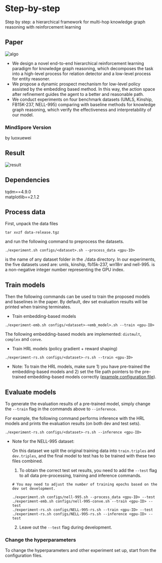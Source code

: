 # Step-by-step
Step by step: a hierarchical framework for multi-hop knowledge graph reasoning with reinforcement learning

## Paper
![algo](https://user-images.githubusercontent.com/101320059/157617989-4312d299-c0ca-4166-9694-ff7e3d4ab6fb.png)
* We design a novel end-to-end hierarchical reinforcement learning paradigm for knowledge graph reasoning, which decomposes the task into a high-level process for relation detector and a low-level process for entity reasoner.
* We propose a dynamic prospect mechanism for low-level policy assisted by the embedding based method. In this way, the action space after refinement guides the agent to a better and reasonable path.
* We conduct experiments on four benchmark datasets (UMLS, Kinship, FB15K-237, NELL-995) comparing with baseline methods for knowledge graph reasoning, which verify the effectiveness and interpretability of our model.

### MindSpore Version
by luoxuewei

## Result
![result](https://user-images.githubusercontent.com/101320059/157618949-42f7336c-11d0-43df-a7b0-d03ff30a9504.png)

## Dependencies
tqdm==4.9.0\
matplotlib==2.1.2

## Process data
First, unpack the data files
```
tar xvzf data-release.tgz
```
and run the following command to preprocess the datasets.

```
./experiment.sh configs/<dataset>.sh --process_data <gpu-ID>
```
<dataset> is the name of any dataset folder in the ./data directory. In our experiments, the five datasets used are: umls, kinship, fb15k-237, wn18rr and nell-995. <gpu-ID> is a non-negative integer number representing the GPU index.
  
## Train models
Then the following commands can be used to train the proposed models and baselines in the paper. By default, dev set evaluation results will be printed when training terminates.

* Train embedding-based models
```
./experiment-emb.sh configs/<dataset>-<emb_model>.sh --train <gpu-ID>
```
The following embedding-based models are implemented: `distmult`, `complex` and `conve`.

* Train HRL models (policy gradient + reward shaping)
```
./experiment-rs.sh configs/<dataset>-rs.sh --train <gpu-ID>
```

* Note: To train the HRL models, make sure 1) you have pre-trained the embedding-based models and 2) set the file path pointers to the pre-trained embedding-based models correctly ([example configuration file](configs/umls-rs.sh)).

## Evaluate models
To generate the evaluation results of a pre-trained model, simply change the `--train` flag in the commands above to `--inference`. 

For example, the following command performs inference with the HRL models and prints the evaluation results (on both dev and test sets).
```
./experiment-rs.sh configs/<dataset>-rs.sh --inference <gpu-ID>
```

* Note for the NELL-995 dataset: 

  On this dataset we split the original training data into `train.triples` and `dev.triples`, and the final model to test has to be trained with these two files combined. 
  1. To obtain the correct test set results, you need to add the `--test` flag to all data pre-processing, training and inference commands.  
    ```
    # You may need to adjust the number of training epochs based on the dev set development.

    ./experiment.sh configs/nell-995.sh --process_data <gpu-ID> --test
    ./experiment-emb.sh configs/nell-995-conve.sh --train <gpu-ID> --test
    ./experiment-rs.sh configs/NELL-995-rs.sh --train <gpu-ID> --test
    ./experiment-rs.sh configs/NELL-995-rs.sh --inference <gpu-ID> --test
    ```    
  2. Leave out the `--test` flag during development.
  
### Change the hyperparameters
To change the hyperparameters and other experiment set up, start from the configuration files.
